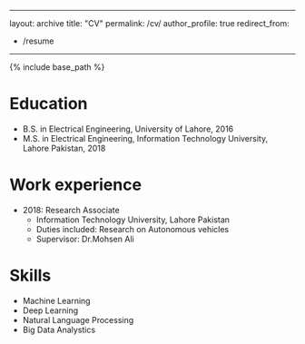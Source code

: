
---
layout: archive
title: "CV"
permalink: /cv/
author_profile: true
redirect_from:
  - /resume
---

{% include base_path %}

Education
======
* B.S. in Electrical Engineering, University of Lahore, 2016
* M.S. in Electrical Engineering, Information Technology University, Lahore Pakistan, 2018

Work experience
======
* 2018: Research Associate
  * Information Technology University, Lahore Pakistan
  * Duties included: Research on Autonomous vehicles
  * Supervisor: Dr.Mohsen Ali


  
Skills
======
* Machine Learning
* Deep Learning 
* Natural Language Processing 
* Big Data Analystics 

